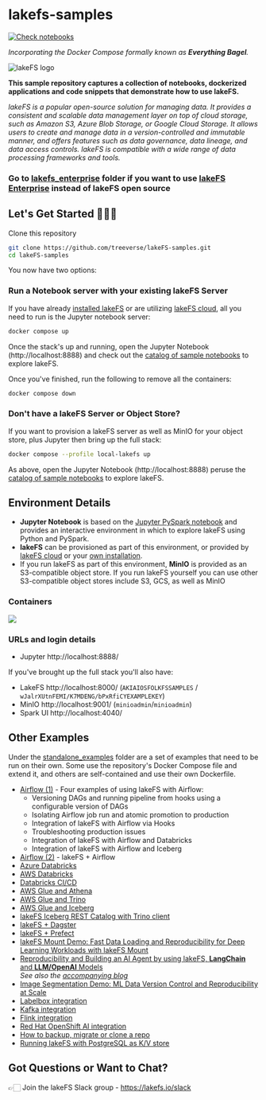 # lakefs-samples

[![Check notebooks](https://github.com/treeverse/lakeFS-samples/actions/workflows/check-notebooks.yml/badge.svg?branch=main)](https://github.com/treeverse/lakeFS-samples/actions/workflows/check-notebooks.yml?query=branch:main)

_Incorporating the Docker Compose formally known as **Everything Bagel**._

![lakeFS logo](images/logo.png)

**This sample repository captures a collection of notebooks, dockerized applications and code snippets that demonstrate how to use lakeFS.**

_lakeFS is a popular open-source solution for managing data. It provides a consistent and scalable data management layer on top of cloud storage, such as Amazon S3, Azure Blob Storage, or Google Cloud Storage. It allows users to create and manage data in a version-controlled and immutable manner, and offers features such as data governance, data lineage, and data access controls. lakeFS is compatible with a wide range of data processing frameworks and tools._

### **Go to [lakefs_enterprise](./02_lakefs_enterprise/) folder if you want to use [lakeFS Enterprise](https://docs.lakefs.io/understand/enterprise/) instead of lakeFS open source**


## Let's Get Started 👩🏻‍💻

Clone this repository

```bash
git clone https://github.com/treeverse/lakeFS-samples.git
cd lakeFS-samples
```

You now have two options: 

### **Run a Notebook server with your existing lakeFS Server**

If you have already [installed lakeFS](https://docs.lakefs.io/deploy/) or are utilizing [lakeFS cloud](https://lakefs.cloud/), all you need to run is the Jupyter notebook server:

```bash
docker compose up
```

Once the stack's up and running, open the Jupyter Notebook (http://localhost:8888) and check out the [catalog of sample notebooks](./00_notebooks/00_index.ipynb) to explore lakeFS. 

Once you've finished, run the following to remove all the containers: 

```bash
docker compose down
```

### **Don't have a lakeFS Server or Object Store?**

If you want to provision a lakeFS server as well as MinIO for your object store, plus Jupyter then bring up the full stack:

```bash
docker compose --profile local-lakefs up
```

As above, open the Jupyter Notebook (http://localhost:8888) peruse the [catalog of sample notebooks](./00_notebooks/00_index.ipynb) to explore lakeFS. 


## Environment Details

* **Jupyter Notebook** is based on the [Jupyter PySpark notebook](https://hub.docker.com/r/jupyter/pyspark-notebook/) and provides an interactive environment in which to explore lakeFS using Python and PySpark. 
* **lakeFS** can be provisioned as part of this environment, or provided by [lakeFS cloud](http://https://lakefs.cloud/) or your [own installation](https://docs.lakefs.io/deploy/).
* If you run lakeFS as part of this environment, **MinIO** is provided as an S3-compatible object store. If you run lakeFS yourself you can use other S3-compatible object stores include S3, GCS, as well as MinIO

### Containers

![](images/containers.excalidraw.png)

### URLs and login details

* Jupyter http://localhost:8888/

If you've brought up the full stack you'll also have: 

* LakeFS http://localhost:8000/ (`AKIAIOSFOLKFSSAMPLES` / `wJalrXUtnFEMI/K7MDENG/bPxRfiCYEXAMPLEKEY`)
* MinIO http://localhost:9001/ (`minioadmin`/`minioadmin`)
* Spark UI http://localhost:4040/

## Other Examples

Under the [standalone_examples](./01_standalone_examples/) folder are a set of examples that need to be run on their own. Some use the repository's Docker Compose file and extend it, and others are self-contained and use their own Dockerfile. 

* [Airflow (1)](./01_standalone_examples/airflow-01/) - Four examples of using lakeFS with Airflow: 
    * Versioning DAGs and running pipeline from hooks using a configurable version of DAGs 
    * Isolating Airflow job run and atomic promotion to production
    * Integration of lakeFS with Airflow via Hooks
    * Troubleshooting production issues
    * Integration of lakeFS with Airflow and Databricks
    * Integration of lakeFS with Airflow and Iceberg
* [Airflow (2)](./01_standalone_examples/airflow-02/) - lakeFS + Airflow
* [Azure Databricks](./01_standalone_examples/azure-databricks/)
* [AWS Databricks](./01_standalone_examples/aws-databricks/)
* [Databricks CI/CD](./01_standalone_examples/databricks-ci-cd/)
* [AWS Glue and Athena](./01_standalone_examples/aws-glue-athena/)
* [AWS Glue and Trino](./01_standalone_examples/aws-glue-trino/)
* [AWS Glue and Iceberg](./01_standalone_examples/aws-glue-iceberg/)
* [lakeFS Iceberg REST Catalog with Trino client](./01_standalone_examples/trino/)
* [lakeFS + Dagster](./01_standalone_examples/dagster-integration/)
* [lakeFS + Prefect](./01_standalone_examples/prefect-integration/)
* [lakeFS Mount Demo: Fast Data Loading and Reproducibility for Deep Learning Workloads with lakeFS Mount](./01_standalone_examples/lakefs-mount-demo/)
* [Reproducibility and Building an AI Agent by using lakeFS, **LangChain** and **LLM/OpenAI** Models](./01_standalone_examples/llm-openai-langchain-integration/)<br/>_See also the [accompanying blog](https://lakefs.io/blog/lakefs-langchain-loader/)_
* [Image Segmentation Demo: ML Data Version Control and Reproducibility at Scale](./01_standalone_examples/image-segmentation/)
* [Labelbox integration](./01_standalone_examples/labelbox-integration/)
* [Kafka integration](./01_standalone_examples/kafka/)
* [Flink integration](./01_standalone_examples/flink/)
* [Red Hat OpenShift AI integration](./01_standalone_examples/red-hat-openshift-ai/)
* [How to backup, migrate or clone a repo](./01_standalone_examples/backup-migrate-or-clone-repo/)
* [Running lakeFS with PostgreSQL as K/V store](./01_standalone_examples/docker-compose-with-postgres/)

## Got Questions or Want to Chat?

👉🏻 Join the lakeFS Slack group - https://lakefs.io/slack
